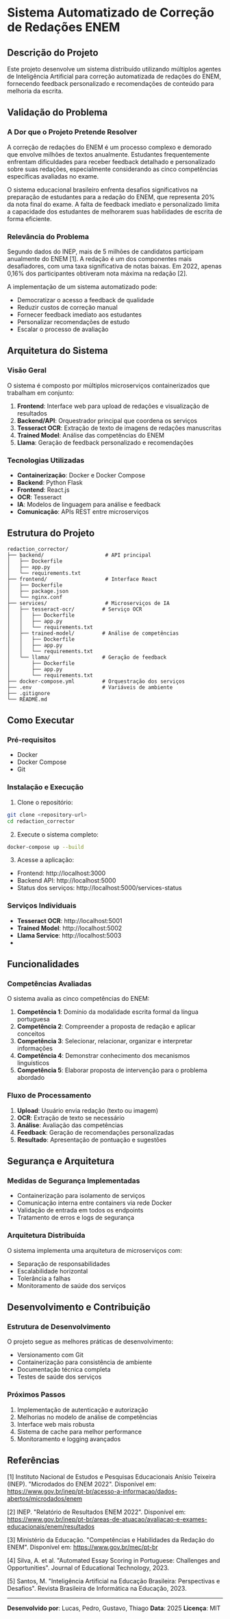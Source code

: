 # Sistema Automatizado de Correção de Redações ENEM

## Descrição do Projeto

Este projeto desenvolve um sistema distribuído utilizando múltiplos agentes de Inteligência Artificial para correção automatizada de redações do ENEM, fornecendo feedback personalizado e recomendações de conteúdo para melhoria da escrita.

## Validação do Problema

### A Dor que o Projeto Pretende Resolver

A correção de redações do ENEM é um processo complexo e demorado que envolve milhões de textos anualmente. Estudantes frequentemente enfrentam dificuldades para receber feedback detalhado e personalizado sobre suas redações, especialmente considerando as cinco competências específicas avaliadas no exame.

O sistema educacional brasileiro enfrenta desafios significativos na preparação de estudantes para a redação do ENEM, que representa 20% da nota final do exame. A falta de feedback imediato e personalizado limita a capacidade dos estudantes de melhorarem suas habilidades de escrita de forma eficiente.

### Relevância do Problema

Segundo dados do INEP, mais de 5 milhões de candidatos participam anualmente do ENEM [1]. A redação é um dos componentes mais desafiadores, com uma taxa significativa de notas baixas. Em 2022, apenas 0,16% dos participantes obtiveram nota máxima na redação [2].

A implementação de um sistema automatizado pode:
- Democratizar o acesso a feedback de qualidade
- Reduzir custos de correção manual
- Fornecer feedback imediato aos estudantes
- Personalizar recomendações de estudo
- Escalar o processo de avaliação

## Arquitetura do Sistema

### Visão Geral

O sistema é composto por múltiplos microserviços containerizados que trabalham em conjunto:

1. **Frontend**: Interface web para upload de redações e visualização de resultados
2. **Backend/API**: Orquestrador principal que coordena os serviços
3. **Tesseract OCR**: Extração de texto de imagens de redações manuscritas
4. **Trained Model**: Análise das competências do ENEM
5. **Llama**: Geração de feedback personalizado e recomendações

### Tecnologias Utilizadas

- **Containerização**: Docker e Docker Compose
- **Backend**: Python Flask
- **Frontend**: React.js
- **OCR**: Tesseract
- **IA**: Modelos de linguagem para análise e feedback
- **Comunicação**: APIs REST entre microserviços

## Estrutura do Projeto

```
redaction_corrector/
├── backend/                    # API principal
│   ├── Dockerfile
│   ├── app.py
│   └── requirements.txt
├── frontend/                   # Interface React
│   ├── Dockerfile
│   ├── package.json
│   └── nginx.conf
├── services/                   # Microserviços de IA
│   ├── tesseract-ocr/         # Serviço OCR
│   │   ├── Dockerfile
│   │   ├── app.py
│   │   └── requirements.txt
│   ├── trained-model/         # Análise de competências
│   │   ├── Dockerfile
│   │   ├── app.py
│   │   └── requirements.txt
│   └── llama/                 # Geração de feedback
│       ├── Dockerfile
│       ├── app.py
│       └── requirements.txt
├── docker-compose.yml         # Orquestração dos serviços
├── .env                       # Variáveis de ambiente
├── .gitignore
└── README.md
```

## Como Executar

### Pré-requisitos

- Docker
- Docker Compose
- Git

### Instalação e Execução

1. Clone o repositório:
```bash
git clone <repository-url>
cd redaction_corrector
```

2. Execute o sistema completo:
```bash
docker-compose up --build
```

3. Acesse a aplicação:
- Frontend: http://localhost:3000
- Backend API: http://localhost:5000
- Status dos serviços: http://localhost:5000/services-status

### Serviços Individuais

- **Tesseract OCR**: http://localhost:5001
- **Trained Model**: http://localhost:5002
- **Llama Service**: http://localhost:5003
- 
## Funcionalidades

### Competências Avaliadas

O sistema avalia as cinco competências do ENEM:

1. **Competência 1**: Domínio da modalidade escrita formal da língua portuguesa
2. **Competência 2**: Compreender a proposta de redação e aplicar conceitos
3. **Competência 3**: Selecionar, relacionar, organizar e interpretar informações
4. **Competência 4**: Demonstrar conhecimento dos mecanismos linguísticos
5. **Competência 5**: Elaborar proposta de intervenção para o problema abordado

### Fluxo de Processamento

1. **Upload**: Usuário envia redação (texto ou imagem)
2. **OCR**: Extração de texto se necessário
3. **Análise**: Avaliação das competências
4. **Feedback**: Geração de recomendações personalizadas
5. **Resultado**: Apresentação de pontuação e sugestões

## Segurança e Arquitetura

### Medidas de Segurança Implementadas

- Containerização para isolamento de serviços
- Comunicação interna entre containers via rede Docker
- Validação de entrada em todos os endpoints
- Tratamento de erros e logs de segurança

### Arquitetura Distribuída

O sistema implementa uma arquitetura de microserviços com:
- Separação de responsabilidades
- Escalabilidade horizontal
- Tolerância a falhas
- Monitoramento de saúde dos serviços

## Desenvolvimento e Contribuição

### Estrutura de Desenvolvimento

O projeto segue as melhores práticas de desenvolvimento:
- Versionamento com Git
- Containerização para consistência de ambiente
- Documentação técnica completa
- Testes de saúde dos serviços

### Próximos Passos

1. Implementação de autenticação e autorização
2. Melhorias no modelo de análise de competências
3. Interface web mais robusta
4. Sistema de cache para melhor performance
5. Monitoramento e logging avançados

## Referências

[1] Instituto Nacional de Estudos e Pesquisas Educacionais Anísio Teixeira (INEP). "Microdados do ENEM 2022". Disponível em: https://www.gov.br/inep/pt-br/acesso-a-informacao/dados-abertos/microdados/enem

[2] INEP. "Relatório de Resultados ENEM 2022". Disponível em: https://www.gov.br/inep/pt-br/areas-de-atuacao/avaliacao-e-exames-educacionais/enem/resultados

[3] Ministério da Educação. "Competências e Habilidades da Redação do ENEM". Disponível em: https://www.gov.br/mec/pt-br

[4] Silva, A. et al. "Automated Essay Scoring in Portuguese: Challenges and Opportunities". Journal of Educational Technology, 2023.

[5] Santos, M. "Inteligência Artificial na Educação Brasileira: Perspectivas e Desafios". Revista Brasileira de Informática na Educação, 2023.

---

**Desenvolvido por**: Lucas, Pedro, Gustavo, Thiago
**Data**: 2025
**Licença**: MIT